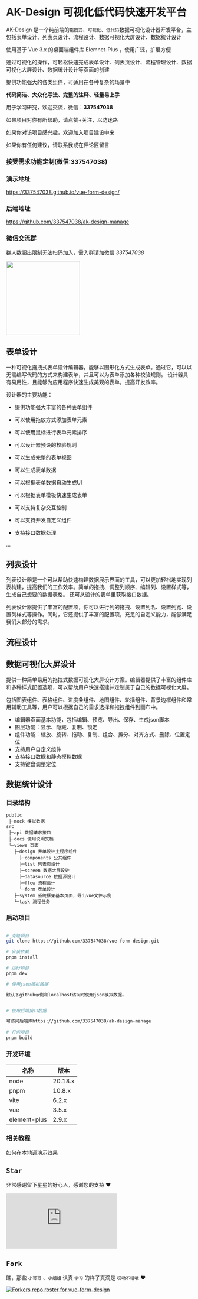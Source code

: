 # AK-Design 可视化低代码快速开发平台

AK-Design 是一个纯前端的`拖拽式`、`可视化`、`低代码`数据可视化设计器开发平台，主包括表单设计、列表页设计、流程设计、数据可视化大屏设计、数据统计设计

使用基于 Vue 3.x 的桌面端组件库 Elemnet-Plus ，使用广泛，扩展方便

通过可视化的操作，可轻松快速完成表单设计、列表页设计、流程管理设计、数据可视化大屏设计、数据统计设计等页面的创建

提供功能强大的各类组件，可适用在各种复杂的场景中

**代码简洁、大众化写法、完整的注释、轻量易上手**

用于学习研究，欢迎交流，微信：**337547038**

如果项目对你有所帮助，请点赞+关注，以防迷路

如果你对该项目感兴趣，欢迎加入项目建设中来

如果你有任何建议，请联系我或在评论区留言

### 接受需求功能定制(微信:337547038)

### 演示地址

https://337547038.github.io/vue-form-design/

### 后端地址

https://github.com/337547038/ak-design-manage

### 微信交流群

群人数超出限制无法扫码加入，需入群请加微信 *337547038*

<img src="https://gitee.com/q337547038/vue-form-design/raw/main/qrcode.jpg" width ="200" alt=""/>

## 表单设计

一种可视化拖拽式表单设计编辑器，能够以图形化方式生成表单。通过它，可以以无需编写代码的方式来构建表单，并且可以为表单添加各种校验规则。
设计器具有易用性，且能够为应用程序快速生成美观的表单，提高开发效率。

设计器的主要功能：

- 提供功能强大丰富的各种表单组件

- 可以使用拖放方式添加表单元素

- 可以使用鼠标进行表单元素排序

- 可以设计器预设的校验规则

- 可以生成完整的表单视图

- 可以生成表单数据

- 可以根据表单数据自动生成UI

- 可以根据表单模板快速生成表单

- 可以支持复杂交互控制

- 可以支持开发自定义组件

- 支持接口数据处理

...

## 列表设计

列表设计器是一个可以帮助快速构建数据展示界面的工具，可以更加轻松地实现列表构建，提高我们的工作效率。简单的拖拽、调整列顺序、编辑列、设置样式等，生成自己想要的数据表格。
还可从设计的表单里获取接口数据。

列表设计器提供了丰富的配置项，你可以进行列的拖拽、设置列名、设置列宽、设置列样式等操作。同时，它还提供了丰富的配置项，充足的自定义能力，能够满足我们大部分的需求。

## 流程设计

## 数据可视化大屏设计

提供一种简单易用的拖拽式数据可视化大屏设计方案。编辑器提供了丰富的组件库和多种样式配置选项，可以帮助用户快速搭建并定制属于自己的数据可视化大屏。

包括图表组件、表格组件、进度条组件、地图组件、轮播组件、背景边框组件和常用辅助工具等，用户可以根据自己的需求选择和拖拽组件到画布中。

- 编辑器页面基本功能，包括编辑、预览、导出、保存、生成json脚本
- 图层功能：显示、隐藏、复制、锁定
- 组件功能：缩放、旋转、拖动、复制、组合、拆分、对齐方式、删除、位置定位
- 支持用户自定义组件
- 支持接口数据和静态模拟数据
- 支持键盘调整定位

## 数据统计设计

### 目录结构

```text
public
 ├─mock 模拟数据
src
 ├─api 数据请求接口
 ├─docs 使用说明文档
 └─views 页面
   ├─design 表单设计主程序组件
     ├─components 公共组件
     ├─list 列表页设计
     ├─screen 数据大屏设计
     ├─datasource 数据源设计
     ├─flow 流程设计
     └─form 表单设计
   ├─system 系统框架基本页面，导出vue文件示例
   └─task 流程任务
```

### 启动项目

```Bash

# 克隆项目
git clone https://github.com/337547038/vue-form-design.git

# 安装依赖
pnpm install

# 运行项目
pnpm dev

# 使用json模拟数据

默认下github示例和localhost访问时使用json模拟数据。


# 使用后端接口数据

可访问后端库https://github.com/337547038/ak-design-manage
 
# 打包项目
pnpm build

```

### 开发环境
| 名称           | 版本      |
|--------------|---------|
| node         | 20.18.x |
| pnpm         | 10.8.x  |
| vite         | 6.2.x   |
| vue          | 3.5.x   |
| element-plus | 2.9.x   |

### 相关教程

[如何在本地调演示效果](https://www.bilibili.com/video/BV1xCYeeEEMS/?vd_source=bcdd3240479f23e6c5bf3c4159785b92)


## `Star`

非常感谢留下星星的好心人，感谢您的支持 :heart:

[![Stargazers for vue-form-design](https://bytecrank.com/nastyox/reporoster/php/stargazersSVG.php?user=337547038&repo=vue-form-design)](https://github.com/337547038/vue-form-design/stargazers)


## `Fork`

瞧，那些 `小哥哥` 、`小姐姐` 认真 `学习` 的样子真滴是 `哎呦不错哦` :heart:

[![Forkers repo roster for vue-form-design](https://reporoster.com/forks/337547038/vue-form-design)](https://github.com/337547038/vue-form-design/network/members)
